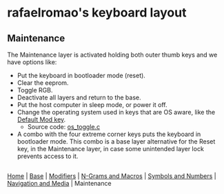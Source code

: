 # rafaelromao's keyboard layout

## Maintenance
The Maintenance layer is activated holding both outer thumb keys and we have options like:
- Put the keyboard in bootloader mode (reset). 
- Clear the eeprom.
- Toggle RGB.
- Deactivate all layers and return to the base. 
- Put the host computer in sleep mode, or power it off.
- Change the operating system used in keys that are OS aware, like the [Default Mod key](modifiers.md).
  - Source code: [os_toggle.c](../src/qmk/users/rafaelromao/features/os_toggle.c)
- A combo with the four extreme corner keys puts the keyboard in bootloader mode. This combo is a base layer alternative for the Reset key, in the Maintenance layer, in case some unintended layer lock prevents access to it.

##
[Home](../readme.md) | 
[Base](base.md) |
[Modifiers](modifiers.md) |
[N-Grams and Macros](macros.md) |
[Symbols and Numbers](symbols.md) |
[Navigation and Media](navigation.md) |
Maintenance